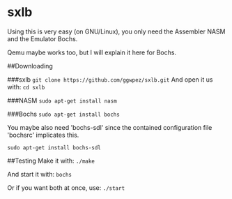 # sxlb

Using this is very easy (on GNU/Linux), you only need the Assembler NASM and the Emulator Bochs.

Qemu maybe works too, but I will explain it here for Bochs.

##Downloading

###sxlb
`git clone https://github.com/ggwpez/sxlb.git`
And open it us with: `cd sxlb`

###NASM
`sudo apt-get install nasm`

###Bochs
`sudo apt-get install bochs`

You maybe also need 'bochs-sdl' since the contained configuration file 'bochsrc' implicates this.

`sudo apt-get install bochs-sdl`

##Testing
Make it with:
`./make`

And start it with:
`bochs`

Or if you want both at once, use:
`./start`
